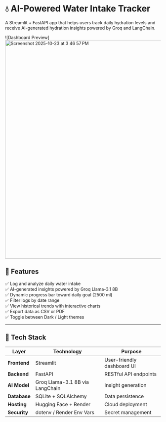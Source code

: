# 💧 AI-Powered Water Intake Tracker

A Streamlit + FastAPI app that helps users track daily hydration levels 
and receive AI-generated hydration insights powered by Groq and LangChain.

![Dashboard Preview]
<img width="1464" height="707" alt="Screenshot 2025-10-23 at 3 46 57 PM" src="https://github.com/user-attachments/assets/3bb813fe-00c2-44fd-972b-aeda91eb3db2" />

## 🧠 Features
✅ Log and analyze daily water intake  
✅ AI-generated insights powered by Groq Llama-3.1 8B  
✅ Dynamic progress bar toward daily goal (2500 ml)  
✅ Filter logs by date range  
✅ View historical trends with interactive charts  
✅ Export data as CSV or PDF  
✅ Toggle between Dark / Light themes  

---

## 🧩 Tech Stack

| Layer | Technology | Purpose |
|-------|-------------|----------|
| **Frontend** | Streamlit | User-friendly dashboard UI |
| **Backend** | FastAPI | RESTful API endpoints |
| **AI Model** | Groq Llama-3.1 8B via LangChain | Insight generation |
| **Database** | SQLite + SQLAlchemy | Data persistence |
| **Hosting** | Hugging Face + Render | Cloud deployment |
| **Security** | dotenv / Render Env Vars | Secret management |

